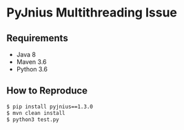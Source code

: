 # PyJnius Multithreading Issue

## Requirements

- Java 8
- Maven 3.6
- Python 3.6

## How to Reproduce

```sh
$ pip install pyjnius==1.3.0
$ mvn clean install
$ python3 test.py
```
